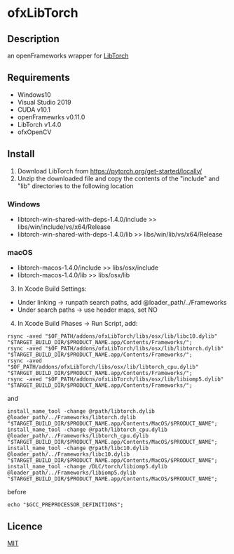 # ofxLibTorch

## Description
an openFrameworks wrapper for [LibTorch](https://pytorch.org/cppdocs/)

## Requirements
- Windows10
- Visual Studio 2019
- CUDA v10.1
- openFramewrks v0.11.0
- LibTorch v1.4.0
- ofxOpenCV

## Install
1. Download LibTorch from https://pytorch.org/get-started/locally/
2. Unzip the downloaded file and copy the contents of the "include" and "lib" directories to the following location

### Windows
- libtorch-win-shared-with-deps-1.4.0/include >> libs/win/include/vs/x64/Release
- libtorch-win-shared-with-deps-1.4.0/lib >> libs/win/lib/vs/x64/Release

### macOS
- libtorch-macos-1.4.0/include >> libs/osx/include
- libtorch-macos-1.4.0/lib >> libs/osx/lib

3. In Xcode Build Settings:
 - Under linking -> runpath search paths, add @loader_path/../Frameworks
 - Under search paths -> use header maps, set NO


4. In Xcode Build Phases -> Run Script, add:

```
rsync -aved "$OF_PATH/addons/ofxLibTorch/libs/osx/lib/libc10.dylib" "$TARGET_BUILD_DIR/$PRODUCT_NAME.app/Contents/Frameworks/";
rsync -aved "$OF_PATH/addons/ofxLibTorch/libs/osx/lib/libtorch.dylib" "$TARGET_BUILD_DIR/$PRODUCT_NAME.app/Contents/Frameworks/";
rsync -aved "$OF_PATH/addons/ofxLibTorch/libs/osx/lib/libtorch_cpu.dylib" "$TARGET_BUILD_DIR/$PRODUCT_NAME.app/Contents/Frameworks/";
rsync -aved "$OF_PATH/addons/ofxLibTorch/libs/osx/lib/libiomp5.dylib" "$TARGET_BUILD_DIR/$PRODUCT_NAME.app/Contents/Frameworks/";
```

and

```
install_name_tool -change @rpath/libtorch.dylib @loader_path/../Frameworks/libtorch.dylib "$TARGET_BUILD_DIR/$PRODUCT_NAME.app/Contents/MacOS/$PRODUCT_NAME";
install_name_tool -change @rpath/libtorch_cpu.dylib @loader_path/../Frameworks/libtorch_cpu.dylib "$TARGET_BUILD_DIR/$PRODUCT_NAME.app/Contents/MacOS/$PRODUCT_NAME";
install_name_tool -change @rpath/libc10.dylib @loader_path/../Frameworks/libc10.dylib "$TARGET_BUILD_DIR/$PRODUCT_NAME.app/Contents/MacOS/$PRODUCT_NAME";
install_name_tool -change /DLC/torch/libiomp5.dylib @loader_path/../Frameworks/libiomp5.dylib "$TARGET_BUILD_DIR/$PRODUCT_NAME.app/Contents/MacOS/$PRODUCT_NAME";
```

before

```
echo "$GCC_PREPROCESSOR_DEFINITIONS";
```

## Licence
[MIT](https://github.com/rystylee/ofxLibTorch/blob/master/LICENSE)
